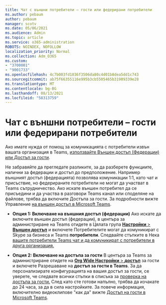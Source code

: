 ```yaml
---
title: Чат с външни потребители – гости или федерирани потребители
ms.author: pebaum
author: pebaum
manager: scotv
ms.date: 05/06/2021
ms.audience: Admin
ms.topic: article
ms.service: o365-administration
ROBOTS: NOINDEX, NOFOLLOW
localization_priority: Normal
ms.collection: Adm_O365
ms.custom:
- "3700001"
- "9001733"
ms.openlocfilehash: 4c7b003fd1036f3506da80c4d01b8dea5dd1c743
ms.sourcegitcommit: ab75f66355116e995b3cb5505465b31989339e28
ms.translationtype: MT
ms.contentlocale: bg-BG
ms.lasthandoff: 08/13/2021
ms.locfileid: "58313759"
---
```

# <a name="chat-with-external-users---guests-or-federated-users"></a>Чат с външни потребители – гости или федерирани потребители

Ако имате нужда от помощ за комуникацията с потребители извън вашата организация в Teams, [използвайте Външен достъп (Федерации) или Достъп за гости](https://docs.microsoft.com/microsoftteams/manage-external-access#external-access-vs-guest-access).

Не забравяйте да прегледате разликите, за да разберете функциите, налични за федерации и достъп до предположение. Например външният достъп (федерацията) позволява комуникации 1:1, като чат и присъствие, но федерираните потребители не могат да участват в Teams сътрудничество. Ако искате външен потребител да се присъедини и да участва в разговори Teams канал или споделяне на файлове, трябва да включите Достъпа за гости. За подробности вижте Управление [на външен достъп в Microsoft Teams](https://docs.microsoft.com/microsoftteams/manage-external-access#external-access-vs-guest-access).

- **Опция 1: Включване на външния достъп (федерации)** Ако искате да включите външен достъп (федерации), в центъра за администриране на Teams отидете в Цялата група [ **Настройки**  >  **Външен достъп**](https://admin.teams.microsoft.com/company-wide-settings/external-communications) и включете Потребителите могат да комуникират с Skype за бизнеса и Teams **потребители**. Следвайте стъпките в Нека [вашите потребители Teams чат и да комуникират с потребители в друга организация.](https://docs.microsoft.com/microsoftteams/manage-external-access#let-your-teams-users-chat-and-communicate-with-users-in-another-organization)

- **Опция 2: Включване на достъпа за гости** В центъра за Teams за администриране отидете на [ **Org Wide Настройки**  >  **достъп**](https://admin.teams.microsoft.com/company-wide-settings/guest-configuration) за гости и включете Разрешаване на **достъп за гости в Teams**. За да персонализирате конфигурацията на вашия достъп за гости, се уверете, че следвате всички стъпки в списъка за [проверка на достъпа за гости.](https://docs.microsoft.com/microsoftteams/guest-access-checklist) След като сте готови напълно, трябва да изчакате до 24 часа, за да в сила настройките. За повече информация, включително видеоклипове "как да" вижте [Достъп на гости в Microsoft Teams](https://docs.microsoft.com/microsoftteams/guest-access).